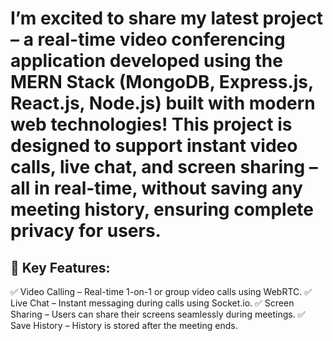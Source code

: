 # I’m excited to share my latest project – a real-time video conferencing application developed using the MERN Stack (MongoDB, Express.js, React.js, Node.js) built with modern web technologies! This project is designed to support instant video calls, live chat, and screen sharing – all in real-time, without saving any meeting history, ensuring complete privacy for users.
## 🔧 Key Features:
✅ Video Calling – Real-time 1-on-1 or group video calls using WebRTC.
✅ Live Chat – Instant messaging during calls using Socket.io.
✅ Screen Sharing – Users can share their screens seamlessly during meetings.
✅ Save History – History is stored after the meeting ends.
